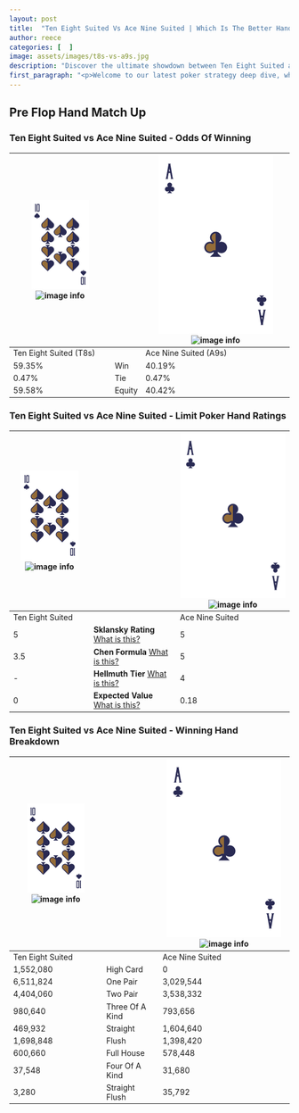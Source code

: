 ```yaml
---
layout: post
title:  "Ten Eight Suited Vs Ace Nine Suited | Which Is The Better Hand In Poker? A Complete Guide"
author: reece
categories: [  ]
image: assets/images/t8s-vs-a9s.jpg
description: "Discover the ultimate showdown between Ten Eight Suited and Ace Nine Suited in poker! Uncover the odds, strategies, and scenarios where one hand triumphs over the other. Get ready to up your poker game with this thrilling analysis."
first_paragraph: "<p>Welcome to our latest poker strategy deep dive, where we're pitting two distinct hands against each other in a high-stakes showdown: Ten Eight Suited vs Ace Nine Suited.</p><p>In the dynamic world of poker, every decision counts, and knowing which hand holds the upper hand is key to your success at the table.</p><p>In this article, we'll dissect these two hands, explore the scenarios where one dominates the other, and equip you with the knowledge to make strategic choices that can tip the odds in your favor.</p><p>Get ready to unravel the intriguing dynamics of these poker hands and elevate your game to new heights.</p>"
---
```




[comment]: # (sp0)

## Pre Flop Hand Match Up

<div class="table hand-ratings" markdown="1"> 



### Ten Eight Suited vs Ace Nine Suited - Odds Of Winning


    
| ![image info](assets/images/hand1/T.png) ![image info](assets/images/hand1/8s.png) |  | ![image info](assets/images/hand2/A.png) ![image info](assets/images/hand2/9s.png) |
| -------- | -------- | -------- |
| Ten Eight Suited (T8s) |  | Ace Nine Suited (A9s) |
| 59.35% | Win | 40.19% |
| 0.47% | Tie | 0.47% |
| 59.58% | Equity | 40.42% |




[comment]: # (sp1)



### Ten Eight Suited vs Ace Nine Suited - Limit Poker Hand Ratings


    
| ![image info](assets/images/hand1/T.png) ![image info](assets/images/hand1/8s.png) |  | ![image info](assets/images/hand2/A.png) ![image info](assets/images/hand2/9s.png) |
| -------- | -------- | -------- |
| Ten Eight Suited |  | Ace Nine Suited |
| 5 | **Sklansky Rating** [What is this?](/sklansky-rating-explained) | 5 |
| 3.5 | **Chen Formula** [What is this?](/chen-formula-explained) | 5 |
| - | **Hellmuth Tier** [What is this?](/Hellmuth-tier-explained) | 4 |
| 0 | **Expected Value** [What is this?](/expected-value-explained) | 0.18 |




[comment]: # (sp2)



### Ten Eight Suited vs Ace Nine Suited - Winning Hand Breakdown


    
| ![image info](assets/images/hand1/T.png) ![image info](assets/images/hand1/8s.png) |  | ![image info](assets/images/hand2/A.png) ![image info](assets/images/hand2/9s.png) |
| -------- | -------- | -------- |
| Ten Eight Suited |  | Ace Nine Suited |
| 1,552,080 | High Card | 0 |
| 6,511,824 | One Pair | 3,029,544 |
| 4,404,060 | Two Pair | 3,538,332 |
| 980,640 | Three Of A Kind | 793,656 |
| 469,932 | Straight | 1,604,640 |
| 1,698,848 | Flush | 1,398,420 |
| 600,660 | Full House | 578,448 |
| 37,548 | Four Of A Kind | 31,680 |
| 3,280 | Straight Flush | 35,792 |




[comment]: # (sp3)



</div>

[comment]: # (sp4)



[comment]: # (sp5)


